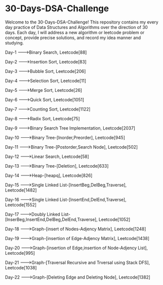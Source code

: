 # 30-Days-DSA-Challenge
Welcome to the 30-Days-DSA-Challenge! This repository contains my every day practice of Data Structures and Algorithms over the direction of 30 days. Each day, I will address a new algorithm or leetcode problem or concept, provide precise solutions, and record my idea manner and studying.

Day-1 --->Binary Search, Leetcode[88]

Day-2 --->Insertion Sort, Leetcode[83]

Day-3 --->Bubble Sort, Leetcode[206]

Day-4 --->Selection Sort, Leetcode[11]

Day-5 --->Merge Sort, Leetcode[26]

Day-6 --->Quick Sort, Leetcode[1051]

Day-7 --->Counting Sort, Leetcode[1122]

Day-8 --->Radix Sort, Leetcode[75]

Day-9 --->Binary Search Tree Implementation, Leetcode[2037]

Day-10 --->Binary Tree-[Inorder,Preorder], Leetcode[945] 

Day-11 --->Binary Tree-[Postorder,Search Node], Leetcode[502]

Day-12 --->Linear Search, Leetcode[58]

Day-13 --->Binary Tree-[Deletion], Leetcode[633]

Day-14 --->Heap-[heapq], Leetcode[826]

Day-15 --->Single Linked List-[InsertBeg,DelBeg,Traverse], Leetcode[1482]

Day-16 --->Single Linked List-[InsertEnd,DelEnd,Traverse], Leetcode[1552]

Day-17 --->Doubly Linked List-[InserBeg,InsertEnd,DelBeg,DelEnd,Traverse], Leetcode[1052]

Day-18 --->Graph-[insert of Nodes-Adjency Matrix], Leetcode[1248]

Day-19 --->Graph-[insertion of Edge-Adjency Matrix], Leetcode[1438]

Day-20 --->Graph-[insertion of Edge,insertion of Node-Adjency List], Leetcode[995]

Day-21 --->Graph-[Traversal Recursive and Trversal using Stack DFS], Leetcode[1038]

Day-22 --->Graph-[Deleting Edge and Deleting Node], Leetcode[1382]
